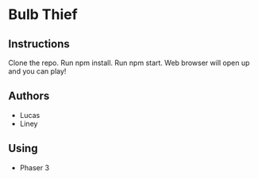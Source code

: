 # Bulb Thief

## Instructions
Clone the repo.
Run npm install.
Run npm start.
Web browser will open up and you can play!

## Authors
* Lucas
* Liney

## Using
* Phaser 3 
